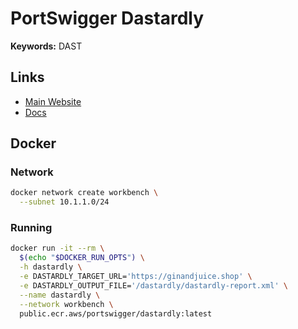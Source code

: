 # PortSwigger Dastardly

<!--
https://github.com/PortSwigger/dastardly-github-action
https://github.com/cds-snc/scan-files/blob/main/.github/workflows/dast_vulnerability_scan.yml
-->

**Keywords:** DAST

## Links

- [Main Website](https://portswigger.net/burp/dastardly)
- [Docs](https://portswigger.net/burp/documentation/dastardly)

## Docker

### Network

```sh
docker network create workbench \
  --subnet 10.1.1.0/24
```

### Running

```sh
docker run -it --rm \
  $(echo "$DOCKER_RUN_OPTS") \
  -h dastardly \
  -e DASTARDLY_TARGET_URL='https://ginandjuice.shop' \
  -e DASTARDLY_OUTPUT_FILE='/dastardly/dastardly-report.xml' \
  --name dastardly \
  --network workbench \
  public.ecr.aws/portswigger/dastardly:latest
```
